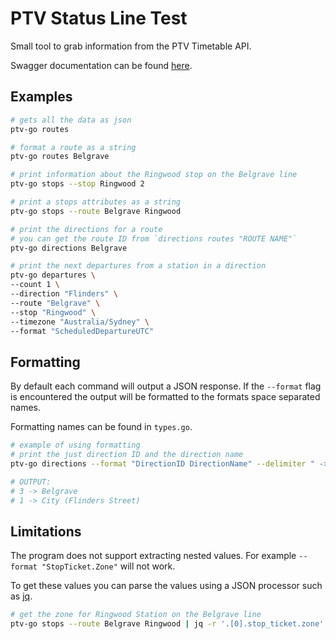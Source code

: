 # PTV Status Line Test

Small tool to grab information from the PTV Timetable API.

Swagger documentation can be found [here](https://timetableapi.ptv.vic.gov.au/swagger/ui/index).

## Examples

```bash
# gets all the data as json
ptv-go routes

# format a route as a string
ptv-go routes Belgrave

# print information about the Ringwood stop on the Belgrave line
ptv-go stops --stop Ringwood 2

# print a stops attributes as a string
ptv-go stops --route Belgrave Ringwood

# print the directions for a route
# you can get the route ID from `directions routes "ROUTE NAME"`
ptv-go directions Belgrave

# print the next departures from a station in a direction
ptv-go departures \
--count 1 \
--direction "Flinders" \
--route "Belgrave" \
--stop "Ringwood" \
--timezone "Australia/Sydney" \
--format "ScheduledDepartureUTC"
```

## Formatting

By default each command will output a JSON response.
If the `--format` flag is encountered the output will be formatted
to the formats space separated names.

Formatting names can be found in `types.go`.

```bash
# example of using formatting
# print the just direction ID and the direction name
ptv-go directions --format "DirectionID DirectionName" --delimiter " -> " Belgrave

# OUTPUT:
# 3 -> Belgrave
# 1 -> City (Flinders Street)
```

## Limitations

The program does not support extracting nested values.
For example `--format "StopTicket.Zone"` will not work.

To get these values you can parse the values using a JSON processor such as [jq](https://github.com/jqlang/jq).

```bash
# get the zone for Ringwood Station on the Belgrave line
ptv-go stops --route Belgrave Ringwood | jq -r '.[0].stop_ticket.zone'
```
